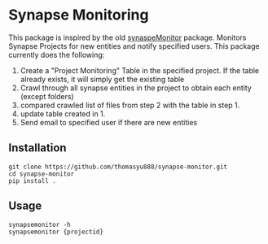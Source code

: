 # Synapse Monitoring

This package is inspired by the old [synaspeMonitor](https://github.com/Sage-Bionetworks/synapseMonitor) package.  Monitors Synapse Projects for new entities and notify specified users.  This package currently does the following:

1. Create a "Project Monitoring" Table in the specified project.  If the table already exists, it will simply get the existing table
2. Crawl through all synapse entities in the project to obtain each entity (except folders)
3. compared crawled list of files from step 2 with the table in step 1.
4. update table created in 1.
5. Send email to specified user if there are new entities


## Installation
```
git clone https://github.com/thomasyu888/synapse-monitor.git
cd synapse-monitor
pip install .
```

## Usage
```
synapsemonitor -h
synapsemonitor {projectid}
```